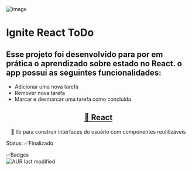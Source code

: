 ![image](https://user-images.githubusercontent.com/41171735/162836230-8a7b68a7-df34-4d58-8f7f-ce4d40a54992.png)

# Ignite React ToDo

## Esse projeto foi desenvolvido para por em prática o aprendizado sobre estado no React. o app possui as seguintes funcionalidades:
<ul>
  <li>Adicionar uma nova tarefa</li>
  <li>Remover nova tarefa</li>
  <li>Marcar e desmarcar uma tarefa como concluída</li>
</ul>

<h2 align="center">
    <a href="https://pt-br.reactjs.org/">🔗 React</a>
</h2>
<p align="center">🚀 lib para construir interfaces do usuário com componentes reutilizáveis</p>

Status: ✅Finalizado

✅Badges <br />
<img alt="AUR last modified" src="https://img.shields.io/aur/last-modified/src">



